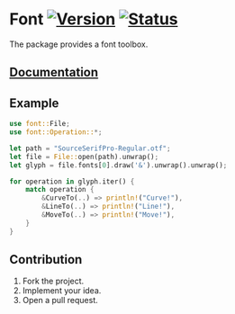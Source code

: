 # Font [![Version][version-img]][version-url] [![Status][status-img]][status-url]

The package provides a font toolbox.

## [Documentation][doc]

## Example

```rust
use font::File;
use font::Operation::*;

let path = "SourceSerifPro-Regular.otf";
let file = File::open(path).unwrap();
let glyph = file.fonts[0].draw('&').unwrap().unwrap();

for operation in glyph.iter() {
    match operation {
        &CurveTo(..) => println!("Curve!"),
        &LineTo(..) => println!("Line!"),
        &MoveTo(..) => println!("Move!"),
    }
}
```

## Contribution

1. Fork the project.
2. Implement your idea.
3. Open a pull request.

[version-img]: https://img.shields.io/crates/v/font.svg
[version-url]: https://crates.io/crates/font
[status-img]: https://travis-ci.org/bodoni/font.svg?branch=master
[status-url]: https://travis-ci.org/bodoni/font
[doc]: https://bodoni.github.io/font

